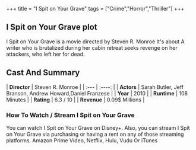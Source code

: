 +++
title = "I Spit on Your Grave"
tags = ["Crime","Horror","Thriller"]
+++
## I Spit on Your Grave plot
I Spit on Your Grave is a movie directed by Steven R. Monroe It's about A writer who is brutalized during her cabin retreat seeks revenge on her attackers, who left her for dead.
## Cast And Summary
| **Director**      | Steven R. Monroe |
    | :---        |    :----:   |
    |  **Actors** | Sarah Butler, Jeff Branson, Andrew Howard,Daniel Franzese |
    | **Year**   | 2010    |
    |  **Runtime** | 108 Minutes |
    |  **Rating** | 6.3 / 10 | 
    |  **Revenue** | 0.09$ Millions |
### How To Watch / Stream I Spit on Your Grave
You can watch I Spit on Your Grave on Disney+.
Also, you can stream I Spit on Your Grave via purchasing or having a rent on any of those streaming platforms.
Amazon Prime Video, Netflix, Hulu, Vudu Or iTunes